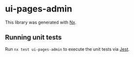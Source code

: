 # ui-pages-admin

This library was generated with [Nx](https://nx.dev).

## Running unit tests

Run `nx test ui-pages-admin` to execute the unit tests via [Jest](https://jestjs.io).
